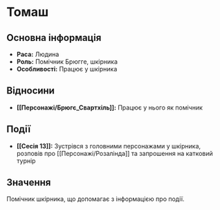 # Томаш

## Основна інформація
- **Раса:** Людина
- **Роль:** Помічник Брюгге, шкірника
- **Особливості:** Працює у шкірника

## Відносини
- **[[Персонажі/Брюгє_Свартхіль]]:** Працює у нього як помічник

## Події
- **[[Сесія 13]]:** Зустрівся з головними персонажами у шкірника, розповів про [[Персонажі/Розалінда]] та запрошення на катковий турнір

## Значення
Помічник шкірника, що допомагає з інформацією про події.
